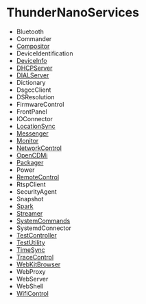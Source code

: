 # ThunderNanoServices
* Bluetooth
* Commander
* [Compositor](Compositor/CompositorPlugin.md)
* DeviceIdentification
* [DeviceInfo](DeviceInfo/DeviceInfoPlugin.md)
* [DHCPServer](DHCPServer/DHCPServerPlugin.md)
* [DIALServer](DIALServer/DIALServerPlugin.md)
* Dictionary
* DsgccClient
* DSResolution
* FirmwareControl
* FrontPanel
* IOConnector
* [LocationSync](LocationSync/LocationSyncPlugin.md)
* [Messenger](Messenger/MessengerPlugin.md)
* [Monitor](Monitor/MonitorPlugin.md)
* [NetworkControl](NetworkControl/NetworkControlPlugin.md)
* [OpenCDMi](OpenCDMi/OpenCDMiPlugin.md)
* [Packager](Packager/PackagerPlugin.md)
* Power
* [RemoteControl](RemoteControl/RemoteControlPlugin.md)
* RtspClient
* SecurityAgent
* Snapshot
* [Spark](Spark/SparkPlugin.md)
* [Streamer](Streamer/StreamerPlugin.md)
* [SystemCommands](SystemCommands/SystemCommandsPlugin.md)
* SystemdConnector
* [TestController](examples/TestController/TestControllerPlugin.md)
* [TestUtility](examples/TestUtility/TestUtilityPlugin.md)
* [TimeSync](TimeSync/TimeSyncPlugin.md)
* [TraceControl](TraceControl/TraceControlPlugin.md)
* [WebKitBrowser](WebKitBrowser/WebKitBrowserPlugin.md)
* WebProxy
* WebServer
* WebShell
* [WifiControl](WifiControl/WifiControlPlugin.md)
